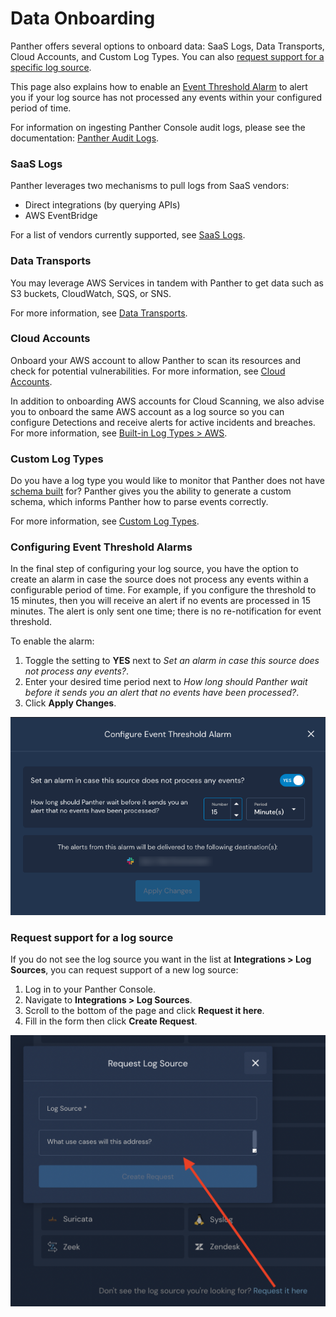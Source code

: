 # Data Onboarding

Panther offers several options to onboard data: SaaS Logs, Data Transports, Cloud Accounts, and Custom Log Types. You can also [request support for a specific log source](https://docs.runpanther.io/data-onboarding#request).&#x20;

This page also explains how to enable an [Event Threshold Alarm](./#configuring-event-threshold-alarms) to alert you if your log source has not processed any events within your configured period of time.

For information on ingesting Panther Console audit logs, please see the documentation: [Panther Audit Logs](../system-configuration/panther-audit-logs/).

### SaaS Logs

Panther leverages two mechanisms to pull logs from SaaS vendors:&#x20;

* Direct integrations (by querying APIs)
* AWS EventBridge

For a list of vendors currently supported, see [SaaS Logs](saas-logs/).

### Data Transports

You may leverage AWS Services in tandem with Panther to get data such as S3 buckets, CloudWatch, SQS, or SNS.

For more information, see [Data Transports](data-transports/).

### Cloud Accounts

Onboard your AWS account to allow Panther to scan its resources and check for potential vulnerabilities. For more information, see [Cloud Accounts](https://docs.panther.com/cloud-scanning).

In addition to onboarding AWS accounts for Cloud Scanning, we also advise you to onboard the same AWS account as a log source so you can configure Detections and receive alerts for active incidents and breaches. For more information, see [Built-in Log Types > AWS](supported-logs/aws.md).

### Custom Log Types

Do you have a log type you would like to monitor that Panther does not have [schema built](https://docs.runpanther.io/data-onboarding/supported-logs) for? Panther gives you the ability to generate a custom schema, which informs Panther how to parse events correctly.

For more information, see [Custom Log Types](custom-log-types/).

### Configuring Event Threshold Alarms

In the final step of configuring your log source, you have the option to create an alarm in case the source does not process any events within a configurable period of time. For example, if you configure the threshold to 15 minutes, then you will receive an alert if no events are processed in 15 minutes. The alert is only sent one time; there is no re-notification for event threshold.&#x20;

To enable the alarm:

1. Toggle the setting to **YES** next to _Set an alarm in case this source does not process any events?_.&#x20;
2. Enter your desired time period next to _How long should Panther wait before it sends you an alert that no events have been processed?_.
3. Click **Apply Changes**.

![The option to set an alarm in case this source does not process any events is set to YES. The setting "How long should Panther wait before it sends you an alert that no events have been processed" is set to 15 minutes.](../.gitbook/assets/event-dropoff-alarm.png)

### Request support for a log source <a href="#request" id="request"></a>

If you do not see the log source you want in the list at **Integrations > Log Sources**, you can request support of a new log source:

1. Log in to your Panther Console.
2. Navigate to **Integrations > Log Sources**.
3. Scroll to the bottom of the page and click **Request it here**.
4. Fill in the form then click **Create Request**.

![](../.gitbook/assets/request-log-source.png)
